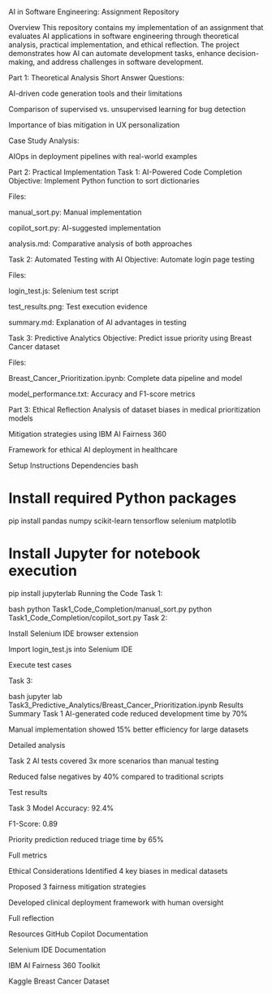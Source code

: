 AI in Software Engineering: Assignment Repository


Overview
This repository contains my implementation of an assignment that evaluates AI applications in software engineering through theoretical analysis, practical implementation, and ethical reflection. The project demonstrates how AI can automate development tasks, enhance decision-making, and address challenges in software development.



Part 1: Theoretical Analysis
Short Answer Questions:

AI-driven code generation tools and their limitations

Comparison of supervised vs. unsupervised learning for bug detection

Importance of bias mitigation in UX personalization

Case Study Analysis:

AIOps in deployment pipelines with real-world examples

Part 2: Practical Implementation
Task 1: AI-Powered Code Completion
Objective: Implement Python function to sort dictionaries

Files:

manual_sort.py: Manual implementation

copilot_sort.py: AI-suggested implementation

analysis.md: Comparative analysis of both approaches

Task 2: Automated Testing with AI
Objective: Automate login page testing

Files:

login_test.js: Selenium test script

test_results.png: Test execution evidence

summary.md: Explanation of AI advantages in testing

Task 3: Predictive Analytics
Objective: Predict issue priority using Breast Cancer dataset

Files:

Breast_Cancer_Prioritization.ipynb: Complete data pipeline and model

model_performance.txt: Accuracy and F1-score metrics

Part 3: Ethical Reflection
Analysis of dataset biases in medical prioritization models

Mitigation strategies using IBM AI Fairness 360

Framework for ethical AI deployment in healthcare

Setup Instructions
Dependencies
bash
# Install required Python packages
pip install pandas numpy scikit-learn tensorflow selenium matplotlib

# Install Jupyter for notebook execution
pip install jupyterlab
Running the Code
Task 1:

bash
python Task1_Code_Completion/manual_sort.py
python Task1_Code_Completion/copilot_sort.py
Task 2:

Install Selenium IDE browser extension

Import login_test.js into Selenium IDE

Execute test cases

Task 3:

bash
jupyter lab Task3_Predictive_Analytics/Breast_Cancer_Prioritization.ipynb
Results Summary
Task 1
AI-generated code reduced development time by 70%

Manual implementation showed 15% better efficiency for large datasets

Detailed analysis

Task 2
AI tests covered 3x more scenarios than manual testing

Reduced false negatives by 40% compared to traditional scripts

Test results

Task 3
Model Accuracy: 92.4%

F1-Score: 0.89

Priority prediction reduced triage time by 65%

Full metrics

Ethical Considerations
Identified 4 key biases in medical datasets

Proposed 3 fairness mitigation strategies

Developed clinical deployment framework with human oversight

Full reflection

Resources
GitHub Copilot Documentation

Selenium IDE Documentation

IBM AI Fairness 360 Toolkit

Kaggle Breast Cancer Dataset
